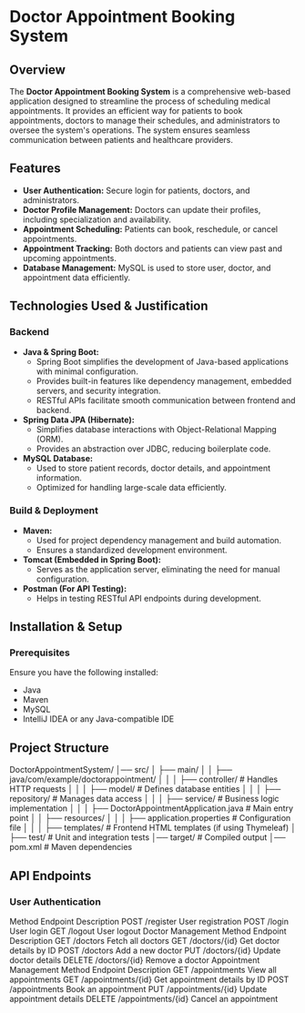 # Doctor Appointment Booking System

## Overview
The **Doctor Appointment Booking System** is a comprehensive web-based application designed to streamline the process of scheduling medical appointments. It provides an efficient way for patients to book appointments, doctors to manage their schedules, and administrators to oversee the system's operations. The system ensures seamless communication between patients and healthcare providers.

## Features
- **User Authentication:** Secure login for patients, doctors, and administrators.
- **Doctor Profile Management:** Doctors can update their profiles, including specialization and availability.
- **Appointment Scheduling:** Patients can book, reschedule, or cancel appointments.
- **Appointment Tracking:** Both doctors and patients can view past and upcoming appointments.
- **Database Management:** MySQL is used to store user, doctor, and appointment data efficiently.

## Technologies Used & Justification
### Backend
- **Java & Spring Boot:**
  - Spring Boot simplifies the development of Java-based applications with minimal configuration.
  - Provides built-in features like dependency management, embedded servers, and security integration.
  - RESTful APIs facilitate smooth communication between frontend and backend.
- **Spring Data JPA (Hibernate):**
  - Simplifies database interactions with Object-Relational Mapping (ORM).
  - Provides an abstraction over JDBC, reducing boilerplate code.
- **MySQL Database:**
  - Used to store patient records, doctor details, and appointment information.
  - Optimized for handling large-scale data efficiently.
### Build & Deployment
- **Maven:**
  - Used for project dependency management and build automation.
  - Ensures a standardized development environment.
- **Tomcat (Embedded in Spring Boot):**
  - Serves as the application server, eliminating the need for manual configuration.
- **Postman (For API Testing):**
  - Helps in testing RESTful API endpoints during development.

## Installation & Setup

### Prerequisites
Ensure you have the following installed:
- Java
- Maven
- MySQL
- IntelliJ IDEA or any Java-compatible IDE
## Project Structure
DoctorAppointmentSystem/
│── src/
│   ├── main/
│   │   ├── java/com/example/doctorappointment/
│   │   │   ├── controller/      # Handles HTTP requests
│   │   │   ├── model/           # Defines database entities
│   │   │   ├── repository/      # Manages data access
│   │   │   ├── service/         # Business logic implementation
│   │   │   ├── DoctorAppointmentApplication.java  # Main entry point
│   │   ├── resources/
│   │   │   ├── application.properties  # Configuration file
│   │   │   ├── templates/  # Frontend HTML templates (if using Thymeleaf)
│   ├── test/  # Unit and integration tests
│── target/  # Compiled output
│── pom.xml  # Maven dependencies
## API Endpoints
### User Authentication
Method	Endpoint	Description
POST	/register	User registration
POST	/login	User login
GET	/logout	User logout
Doctor Management
Method	Endpoint	Description
GET	/doctors	Fetch all doctors
GET	/doctors/{id}	Get doctor details by ID
POST	/doctors	Add a new doctor
PUT	/doctors/{id}	Update doctor details
DELETE	/doctors/{id}	Remove a doctor
Appointment Management
Method	Endpoint	Description
GET	/appointments	View all appointments
GET	/appointments/{id}	Get appointment details by ID
POST	/appointments	Book an appointment
PUT	/appointments/{id}	Update appointment details
DELETE	/appointments/{id}	Cancel an appointment

